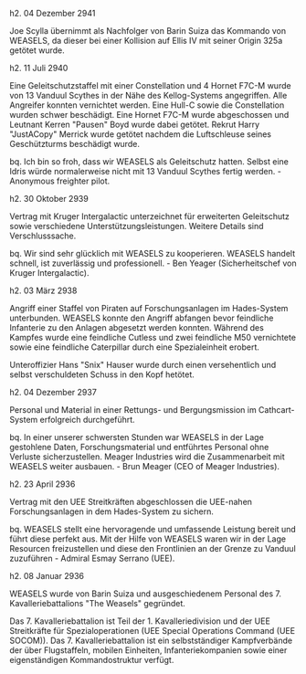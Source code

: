 h2. 04 Dezember 2941

Joe Scylla übernimmt als Nachfolger von Barin Suiza das Kommando von WEASELS, da dieser bei einer
Kollision auf Ellis IV mit seiner Origin 325a getötet wurde.

h2. 11 Juli 2940

Eine Geleitschutzstaffel mit einer Constellation und 4 Hornet F7C-M wurde von 13 Vanduul Scythes 
in der Nähe des Kellog-Systems angegriffen. Alle Angreifer konnten vernichtet werden. Eine Hull-C
sowie die Constellation wurden schwer beschädigt. Eine Hornet F7C-M wurde abgeschossen und Leutnant 
Kerren "Pausen" Boyd wurde dabei getötet. Rekrut Harry "JustACopy" Merrick wurde getötet nachdem die 
Luftschleuse seines Geschützturms beschädigt wurde.

bq. Ich bin so froh, dass wir WEASELS als Geleitschutz hatten. Selbst eine Idris würde normalerweise
nicht mit 13 Vanduul Scythes fertig werden. - Anonymous freighter pilot.

h2. 30 Oktober 2939

Vertrag mit Kruger Intergalactic unterzeichnet für erweiterten Geleitschutz sowie 
verschiedene Unterstützungsleistungen. Weitere Details sind Verschlusssache.

bq. Wir sind sehr glücklich mit WEASELS zu kooperieren. WEASELS handelt schnell, ist zuverlässig 
und professionell. - Ben Yeager (Sicherheitschef von Kruger Intergalactic).

h2. 03 März 2938

Angriff einer Staffel von Piraten auf Forschungsanlagen im Hades-System unterbunden. WEASELS konnte 
den Angriff abfangen bevor feindliche Infanterie zu den Anlagen abgesetzt werden konnten. Während 
des Kampfes wurde eine feindliche Cutless und zwei feindliche M50 vernichtete sowie eine feindliche 
Caterpillar durch eine Spezialeinheit erobert.

Unteroffizier Hans "Snix" Hauser wurde durch einen versehentlich und selbst verschuldeten Schuss in 
den Kopf hetötet.

h2. 04 Dezember 2937

Personal und Material in einer Rettungs- und Bergungsmission im Cathcart-System erfolgreich
durchgeführt.

bq. In einer unserer schwersten Stunden war WEASELS in der Lage gestohlene Daten, Forschungsmaterial 
und entführtes Personal ohne Verluste sicherzustellen. Meager Industries wird die Zusammenarbeit mit 
WEASELS weiter ausbauen. - Brun Meager (CEO of Meager Industries).

h2. 23 April 2936

Vertrag mit den UEE Streitkräften abgeschlossen die UEE-nahen Forschungsanlagen in dem Hades-System
zu sichern.

bq. WEASELS stellt eine hervoragende und umfassende Leistung bereit und führt diese perfekt aus. Mit 
der Hilfe von WEASELS waren wir in der Lage Resourcen freizustellen und diese den Frontlinien an der
Grenze zu Vanduul zuzuführen - Admiral Esmay Serrano (UEE).

h2. 08 Januar 2936

WEASELS wurde von Barin Suiza und ausgeschiedenem Personal des 7. Kavalleriebattalions "The Weasels"
gegründet.

Das 7. Kavalleriebattalion ist Teil der 1. Kavalleriedivision und der UEE Streitkräfte für 
Spezialoperationen (UEE Special Operations Command (UEE SOCOM)). Das 7. Kavalleriebattalion ist 
ein selbstständiger Kampfverbände der über Flugstaffeln, mobilen Einheiten, Infanteriekompanien 
sowie einer eigenständigen Kommandostruktur verfügt.